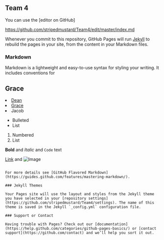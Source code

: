 ## Team 4

You can use the [editor on GitHub]

https://github.com/stripedmustard/Team4/edit/master/index.md

Whenever you commit to this repository, GitHub Pages will run [Jekyll](https://jekyllrb.com/) to rebuild the pages in your site, from the content in your Markdown files.

### Markdown

Markdown is a lightweight and easy-to-use syntax for styling your writing. It includes conventions for

## Grace

<!DOCTYPE html>
<html>
<body>
  <li><a href="#dean">Dean</a></li>
	<li><a href="#grace">Grace</a></li>
	<li><a href="#jacob"></a>Jacob</li>
 
</body>
</html>


- Bulleted
- List

1. Numbered
2. List

**Bold** and _Italic_ and `Code` text

[Link](url) and ![Image](src)
```

For more details see [GitHub Flavored Markdown](https://guides.github.com/features/mastering-markdown/).

### Jekyll Themes

Your Pages site will use the layout and styles from the Jekyll theme you have selected in your [repository settings](https://github.com/stripedmustard/Team4/settings). The name of this theme is saved in the Jekyll `_config.yml` configuration file.

### Support or Contact

Having trouble with Pages? Check out our [documentation](https://help.github.com/categories/github-pages-basics/) or [contact support](https://github.com/contact) and we’ll help you sort it out.
